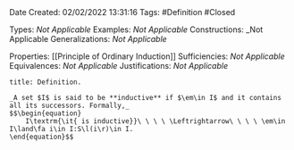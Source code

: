 <br />
<br />

Date Created: 02/02/2022 13:31:16
Tags: #Definition #Closed 

Types: _Not Applicable_
Examples: _Not Applicable_
Constructions: _Not Applicable
Generalizations: _Not Applicable_

Properties: [[Principle of Ordinary Induction]]
Sufficiencies: _Not Applicable_
Equivalences: _Not Applicable_
Justifications: _Not Applicable_

``` ad-Definition
title: Definition.

_A set $I$ is said to be **inductive** if $\em\in I$ and it contains all its successors. Formally,_
$$\begin{equation}
    I\textrm{\it{ is inductive}}\ \ \ \ \Leftrightarrow\ \ \ \ \em\in I\land\fa i\in I:S\l(i\r)\in I.
\end{equation}$$

```
